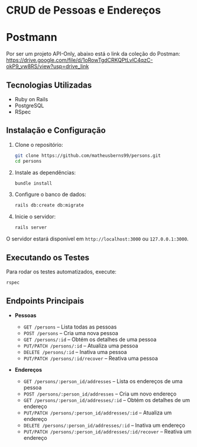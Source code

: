 # CRUD de Pessoas e Endereços

# Postmann
Por ser um projeto API-Only, abaixo está o link da coleção do Postman:
https://drive.google.com/file/d/1oRowTgdCRKQPtLvlC4qzC-okP9_vw8RS/view?usp=drive_link

## Tecnologias Utilizadas

- Ruby on Rails
- PostgreSQL
- RSpec

## Instalação e Configuração

1. Clone o repositório:

   ```sh
   git clone https://github.com/matheusberns99/persons.git
   cd persons
   ```

2. Instale as dependências:

   ```sh
   bundle install
   ```

3. Configure o banco de dados:

   ```sh
   rails db:create db:migrate
   ```

4. Inicie o servidor:

   ```sh
   rails server
   ```

O servidor estará disponível em `http://localhost:3000` ou `127.0.0.1:3000`.

## Executando os Testes

Para rodar os testes automatizados, execute:

```sh
rspec
```

## Endpoints Principais

- **Pessoas**
    - `GET /persons` – Lista todas as pessoas
    - `POST /persons` – Cria uma nova pessoa
    - `GET /persons/:id` – Obtém os detalhes de uma pessoa
    - `PUT/PATCH /persons/:id` – Atualiza uma pessoa
    - `DELETE /persons/:id` – Inativa uma pessoa
    - `PUT/PATCH /persons/:id/recover` – Reativa uma pessoa

- **Endereços**
    - `GET /persons/:person_id/addresses` – Lista os endereços de uma pessoa
    - `POST /persons/:person_id/addresses` – Cria um novo endereço
    - `GET /persons/:person_id/addresses/:id` – Obtém os detalhes de um endereço
    - `PUT/PATCH /persons/:person_id/addresses/:id` – Atualiza um endereço
    - `DELETE /persons/:person_id/addresses/:id` – Inativa um endereço
    - `PUT/PATCH /persons/:person_id/addresses/:id/recover` – Reativa um endereço
